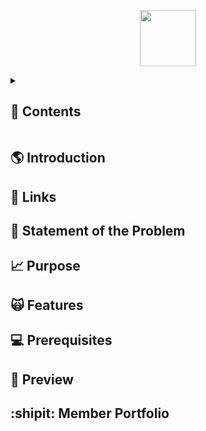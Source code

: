<p align="center">
   <img src="https://i.ibb.co/6ZNwbCV/ezgif-6-51715561e0.gif" width="90px" height="90px"
</p>



<details>
<summary><h2>🔎 Contents</h2></summary>

- [Introduction](#introduction)
- [Important Links](#links)
- [Statement of the Problem](#sop)
- [Purpose](#purpose)
- [Features](#features)
- [Prerequisites](#prereqs)
- [Preview](#preview)
- [Member Portfolio](#members)

</details>


### <a name="introduction"></a>
## 🌎 Introduction

### <a name="links"></a>
## 🔗 Links

### <a name="sop"></a>
## 🍃 Statement of the Problem

### <a name="purpose"></a>
## 📈 Purpose

### <a name="features"></a>
## 🙀 Features

### <a name="prereqs"></a>
## 💻 Prerequisites

### <a name="preview"></a>
## 🫣 Preview

### <a name="members"></a>
## :shipit: Member Portfolio

